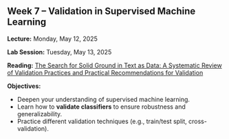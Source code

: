 ## Week 7 – Validation in Supervised Machine Learning

**Lecture:** Monday, May 12, 2025  

**Lab Session:** Tuesday, May 13, 2025  

**Reading:** [The Search for Solid Ground in Text as Data: A Systematic Review of Validation Practices and Practical Recommendations for Validation](https://www.tandfonline.com/doi/full/10.1080/19312458.2023.2285765)

**Objectives:**

- Deepen your understanding of supervised machine learning.
- Learn how to **validate classifiers** to ensure robustness and generalizability.
- Practice different validation techniques (e.g., train/test split, cross-validation).
